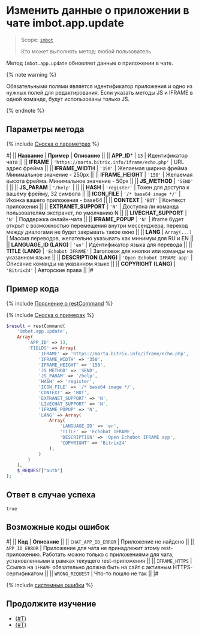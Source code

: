 # Изменить данные о приложении в чате imbot.app.update

> Scope: [`imbot`](../../../scopes/permissions.md)
>
> Кто может выполнять метод: любой пользователь

Метод `imbot.app.update` обновляет данные о приложении в чате.

{% note warning %}

Обязательными полями является идентификатор приложения и одно из нужных полей для редактирования. Если указать методы JS и IFRAME в одной команде, будут использованы только JS.

{% endnote %}

## Параметры метода

{% include [Сноска о параметрах](../../../../_includes/required.md) %}

#|
|| **Название** | **Пример** | **Описание** ||
|| **APP_ID*** | `13` | Идентификатор чата ||
|| **IFRAME** | `'https://marta.bitrix.info/iframe/echo.php'` | URL адрес фрейма ||
|| **IFRAME_WIDTH** | `'350'` | Желаемая ширина фрейма. Минимальное значение - 250px ||
|| **IFRAME_HEIGHT** | `'150'` | Желаемая высота фрейма. Минимальное значение - 50px ||
|| **JS_METHOD** | `'SEND'` | ||
|| **JS_PARAM** | `'/help'` | ||
|| **HASH** | `'register'` | Токен для доступа к вашему фрейму, 32 символа ||
|| **ICON_FILE** | `'/* base64 image */'` | Иконка вашего приложения - base64 ||
|| **CONTEXT** | `'BOT'` | Контекст приложения ||
|| **EXTRANET_SUPPORT** | `'N'` | Доступна ли команда пользователям экстранет, по умолчанию N ||
|| **LIVECHAT_SUPPORT** | `'N'` | Поддержка онлайн-чата ||
|| **IFRAME_POPUP** | `'N'` | iframe будет открыт с возможностью перемещения внутри мессенджера, переход между диалогами не будет закрывать такое окно ||
|| **LANG** | `Array(...)` | Массив переводов, желательно указывать как минимум для RU и EN ||
|| **LANGUAGE_ID (LANG)** | `'en'` | Идентификатор языка для перевода ||
|| **TITLE (LANG)** | `'Echobot IFRAME'` | Заголовок для кнопки или команды на указанном языке ||
|| **DESCRIPTION (LANG)** | `'Open Echobot IFRAME app'` | Описание команды на указанном языке ||
|| **COPYRIGHT (LANG)** | `'Bitrix24'` | Авторские права ||
|#

## Пример кода

{% include [Пояснение о restCommand](../../_includes/rest-command.md) %}

{% include [Сноска о примерах](../../../../_includes/examples.md) %}

```php
$result = restCommand(
    'imbot.app.update',
    Array(
        'APP_ID' => 13,
        'FIELDS' => Array(
            'IFRAME' => 'https://marta.bitrix.info/iframe/echo.php',
            'IFRAME_WIDTH' => '350',
            'IFRAME_HEIGHT' => '150',
            'JS_METHOD' => 'SEND',
            'JS_PARAM' => '/help',
            'HASH' => 'register',
            'ICON_FILE' => '/* base64 image */',
            'CONTEXT' => 'BOT',
            'EXTRANET_SUPPORT' => 'N',
            'LIVECHAT_SUPPORT' => 'N',
            'IFRAME_POPUP' => 'N',
            'LANG' => Array(
                Array(
                    'LANGUAGE_ID' => 'en',
                    'TITLE' => 'Echobot IFRAME',
                    'DESCRIPTION' => 'Open Echobot IFRAME app',
                    'COPYRIGHT' => 'Bitrix24'
                ),
            )
        )
    ),
    $_REQUEST["auth"]
);
```

## Ответ в случае успеха

`true`

## Возможные коды ошибок

#|
|| **Код** | **Описание** ||
|| `CHAT_APP_ID_ERROR` | Приложение не найдено ||
|| `APP_ID_ERROR` | Приложение для чата не принадлежит этому rest-приложению. Работать можно только с приложениями для чата, установленными в рамках текущего rest-приложения ||
|| `IFRAME_HTTPS` | Ссылка на `IFRAME` обязательно должна быть на сайт с активным HTTPS-сертификатом ||
|| `WRONG_REQUEST` | Что-то пошло не так ||
|#

{% include [системные ошибки](../../../../_includes/system-errors.md) %}

## Продолжите изучение

- [{#T}](./imbot-app-register.md)
- [{#T}](./imbot-app-unregister.md)